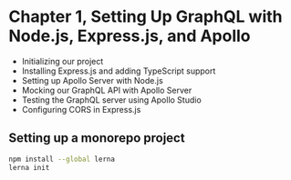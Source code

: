 # Chapter 1, Setting Up GraphQL with Node.js, Express.js, and Apollo

- Initializing our project
- Installing Express.js and adding TypeScript support
- Setting up Apollo Server with Node.js
- Mocking our GraphQL API with Apollo Server
- Testing the GraphQL server using Apollo Studio
- Configuring CORS in Express.js

## Setting up a monorepo project
```sh
npm install --global lerna
lerna init

```